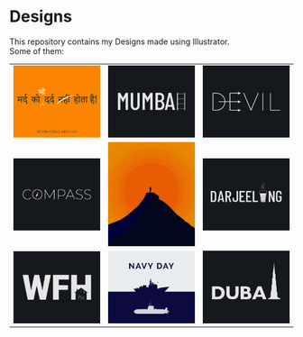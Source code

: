 # Designs
This repository contains my Designs made using Illustrator.<br>
Some of them:<br>
<table>
<tr><td><img src="./2020-11/png/19.11.2020.png"></td><td><img src="./2020-12/png/27.12.2020.png"></td><td><img src="./2020-12/png/10.12.2020.png"></td></tr>
<tr><td><img src="./2020-12/png/12.12.2020.png"></td><td><img src="./2020-11/png/15.11.2020.png"></td><td><img src="./2020-12/png/31.12.2020.png"></td></tr>
<tr><td><img src="./2021-01/png/05.01.2021.png"></td><td><img src="./2020-12/png/04.12.2020.png"></td><td><img src="./2020-12/png/14.12.2020.png"></td></tr>
</table>
